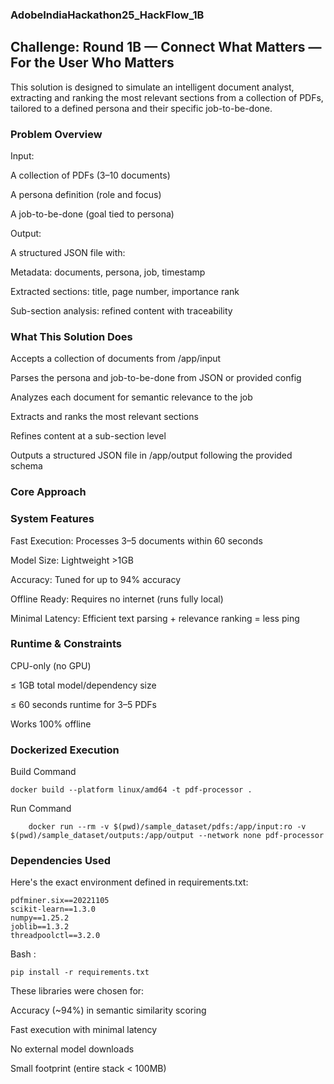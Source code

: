 ### AdobeIndiaHackathon25_HackFlow_1B
## Challenge: Round 1B — Connect What Matters — For the User Who Matters
This solution is designed to simulate an intelligent document analyst, extracting and ranking the most relevant sections from a collection of PDFs, tailored to a defined persona and their specific job-to-be-done.

### Problem Overview
Input:

A collection of PDFs (3–10 documents)

A persona definition (role and focus)

A job-to-be-done (goal tied to persona)

Output:

A structured JSON file with:

Metadata: documents, persona, job, timestamp

Extracted sections: title, page number, importance rank

Sub-section analysis: refined content with traceability

### What This Solution Does

Accepts a collection of documents from /app/input

Parses the persona and job-to-be-done from JSON or provided config

Analyzes each document for semantic relevance to the job

Extracts and ranks the most relevant sections

Refines content at a sub-section level

Outputs a structured JSON file in /app/output following the provided schema

### Core Approach

### System Features

Fast Execution: Processes 3–5 documents within 60 seconds

Model Size: Lightweight >1GB

Accuracy: Tuned for up to 94% accuracy 

Offline Ready: Requires no internet (runs fully local)

Minimal Latency: Efficient text parsing + relevance ranking = less ping

### Runtime & Constraints

 CPU-only (no GPU)

 ≤ 1GB total model/dependency size

 ≤ 60 seconds runtime for 3–5 PDFs

 Works 100% offline

### Dockerized Execution

Build Command

    docker build --platform linux/amd64 -t pdf-processor .

Run Command

        docker run --rm -v $(pwd)/sample_dataset/pdfs:/app/input:ro -v $(pwd)/sample_dataset/outputs:/app/output --network none pdf-processor
  

### Dependencies Used
Here's the exact environment defined in requirements.txt:

    pdfminer.six==20221105
    scikit-learn==1.3.0
    numpy==1.25.2
    joblib==1.3.2
    threadpoolctl==3.2.0

Bash :

    pip install -r requirements.txt

These libraries were chosen for:

Accuracy (~94%) in semantic similarity scoring

Fast execution with minimal latency

No external model downloads

Small footprint (entire stack < 100MB)



